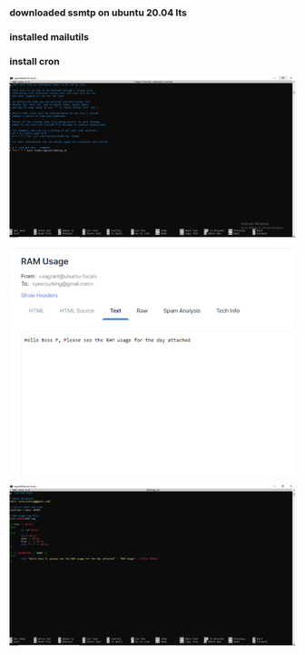 ### downloaded ssmtp on ubuntu 20.04 lts
### installed mailutils
### install cron

![cronjob](./cronjob.png "cronjob.png")

![Screenmshot](./Screenmshot.png "Screenmshot.png")

![script](./script.png "script.png")
